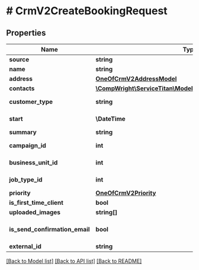 # # CrmV2CreateBookingRequest

## Properties

Name | Type | Description | Notes
------------ | ------------- | ------------- | -------------
**source** | **string** | Source of the booking |
**name** | **string** | Name of the customer |
**address** | [**OneOfCrmV2AddressModel**](OneOfCrmV2AddressModel.md) | Address of the booking | [optional]
**contacts** | [**\CompWright\ServiceTitan\Model\CrmV2BookingContactModel[]**](CrmV2BookingContactModel.md) | Contacts for the booking | [optional]
**customer_type** | **string** | Type of the customer (Residential/Commercial) | [optional]
**start** | **\DateTime** | Booking&#39;s start Date(time) in UTC | [optional]
**summary** | **string** | Summary of the booking |
**campaign_id** | **int** | ID of the booking&#39;s campaign | [optional]
**business_unit_id** | **int** | ID of the booking&#39;s business unit | [optional]
**job_type_id** | **int** | ID of the booking&#39;s job type | [optional]
**priority** | [**OneOfCrmV2Priority**](OneOfCrmV2Priority.md) | Booking priority | [optional]
**is_first_time_client** | **bool** | True if first time client |
**uploaded_images** | **string[]** | Uploaded images | [optional]
**is_send_confirmation_email** | **bool** | Returns true if customer should receive email when booking is created | [optional]
**external_id** | **string** | External ID of booking |

[[Back to Model list]](../../README.md#models) [[Back to API list]](../../README.md#endpoints) [[Back to README]](../../README.md)
